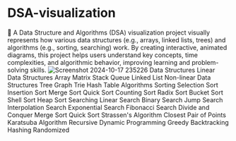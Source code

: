 # DSA-visualization
👋
A Data Structure and Algorithms (DSA) visualization project visually represents how various data structures (e.g., arrays, linked lists, trees) and algorithms (e.g., sorting, searching) work. By creating interactive, animated diagrams, this project helps users understand key concepts, time complexities, and algorithmic behavior, improving learning and problem-solving skills.
![Screenshot 2024-10-17 235226](https://github.com/user-attachments/assets/a7478391-7aa5-4878-801b-5b13177c0d23)
Data Structures
Linear Data Structures
Array
Matrix
Stack
Queue
Linked List
Non-linear Data Structures
Tree
Graph
Trie
Hash Table
Algorithms
Sorting
Selection Sort
Insertion Sort
Merge Sort
Quick Sort
Counting Sort
Radix Sort
Bucket Sort
Shell Sort
Heap Sort
Searching
Linear Search
Binary Search
Jump Search
Interpolation Search
Exponential Search
Fibonacci Search
Divide and Conquer
Merge Sort
Quick Sort
Strassen's Algorithm
Closest Pair of Points
Karatsuba Algorithm
Recursive
Dynamic Programming
Greedy
Backtracking
Hashing
Randomized
